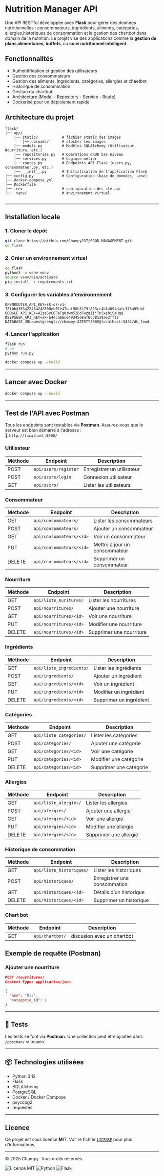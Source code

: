 # Nutrition Manager API

Une API RESTful développée avec **Flask** pour gérer des données nutritionnelles : consommateurs, ingrédients, aliments, catégories, allergies,historiques de consommation et la gestion des chartbot dans domain de la nutrition. Le projet vise des applications comme la **gestion de plans alimentaires**, **buffets**, ou **suivi nutritionnel intelligent**.

## Fonctionnalités

* Authentification et gestion des utilisateurs
* Gestion des consommateurs
* Gestion des aliments, ingrédients, catégories, allergies et chaetbot
* Historique de consommation
* Gestion du chartbot
* Architecture (Model - Repository - Service - Route)
* Dockerisé pour un déploiement rapide

## Architecture du projet

```
flask/
|── app/
    |── static/           # fichier static des images
        |── uploads/      # stocker les images 
    |── models.py         # Modèles SQLAlchemy (Utilisateur, Nourriture, etc.)
    |── repositories.py   # Opérations CRUD bas niveau
    |── services.py       # Logique métier
    |── routes.py         # Endpoints API Flask (users.py, consommateur.py, etc.)
    |── __init__.py       # Initialisation de l'application Flask
|── config.py             # Configuration (base de données, .env)
|── docker-compose.yml
|── Dockerfile            
|── .env                  # configuration des cle api
|── .venv/                # environement virtuel


```

---

## Installation locale

### 1. Cloner le dépôt

```bash
git clone https://github.com/Champy237/FOOD_MANAGEMENT.git
cd flask
```

### 2. Créer un environnement virtuel

```bash
cd flask
python3 -m venv venv
source venv/bin/activate
pip install -r requirements.txt
```

### 3. Configurer les variables d’environnement

```
OPENROUTER_API_KEY=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
GOOGLE_API_KEY=AIzaSyCOFaTg8zwm52DoFwzqIjjTn5xebiSaHqQ
DEEPSEEK_API_KEY=sk-b4eca66ce49345e8af6c381a9ae2fff2
DATABASE_URL=postgresql://champy:AZERTY2005@localhost:5432/db_food
```

### 4. Lancer l'application

```bash
flask run
# ou
python run.py

docker compose up --build
```

---

##  Lancer avec Docker

```bash
docker compose up --build
```
---

## Test de l'API avec Postman

Tous les endpoints sont testables via **Postman**. Assurez-vous que le serveur est bien démarré à l'adresse :  
📍 `http://localhost:5000/`

###  Utilisateur

| Méthode| Endpoint                | Description                      |
|--------|-------------------------|----------------------------------|
| POST   | `api/users/register`    | Enregistrer un utilisateur       |
| POST   | `api/users/login`       | Connexion utilisateur            |
| GET    | `api/users/`            | Lister les utilisateurs          |

###  Consommateur

| Méthode| Endpoint                      | Description                      |
|--------|-------------------------------|----------------------------------|
| GET    | `api/consommateurs/`          | Lister les consommateurs         |
| POST   | `api/consommateurs/`          | Ajouter un consommateur          |
| GET    | `api/consommateurs/<id>`      | Voir un consommateur             |
| PUT    | `api/consommateurs/<id>`      | Mettre à jour un consommateur    |
| DELETE | `api/consommateurs/<id>`      | Supprimer un consommateur        |



###  Nourriture

| Méthode | Endpoint                | Description                      |
|--------|--------------------------|----------------------------------|
| GET    | `api/liste_nuritures/`   | Lister les nourritures           |
| POST   | `api/nourritures/`       | Ajouter une nourriture           |
| GET    | `api/nourritures/<id>`   | Voir une nourriture              |
| PUT    | `api/nourritures/<id>`   | Modifier une nourriture          |
| DELETE | `api/nourritures/<id>`   | Supprimer une nourriture         |

###  Ingrédients

| Méthode| Endpoint                 | Description                      |
|--------|--------------------------|----------------------------------|
| GET    | `api/liste_ingredients/` | Lister les ingrédients           |
| POST   | `api/ingredients/`       | Ajouter un ingrédient            |
| GET    | `api/ingredients/<id>`   | Voir un ingrédient               |
| PUT    | `api/ingredients/<id>`   | Modifier un ingrédient           |
| DELETE | `api/ingredients/<id>`   | Supprimer un ingrédient          |

###  Catégories

| Méthode| Endpoint                 | Description                      |
|--------|--------------------------|----------------------------------|
| GET    | `api/liste_categories/`  | Lister les catégories            |
| POST   | `api/categories/`        | Ajouter une catégorie            |
| GET    | `api/categories/<id>`    | Voir une catégorie               |
| PUT    | `api/categories/<id>`    | Modifier une catégorie           |
| DELETE | `api/categories/<id>`    | Supprimer une catégorie          |

###  Allergies

| Méthode| Endpoint                 | Description                      |
|--------|--------------------------|----------------------------------|
| GET    | `api/liste_alergies/`    | Lister les allergies             |
| POST   | `api/alergies/`          | Ajouter une allergie             |
| GET    | `api/alergies/<id>`      | Voir une allergie                |
| PUT    | `api/alergies/<id>`      | Modifier une allergie            |
| DELETE | `api/alergies/<id>`      | Supprimer une allergie           |

###  Historique de consommation

| Méthode | Endpoint                | Description                            |
|--------|--------------------------|----------------------------------------|
| GET    | `api/liste_historiques/` | Lister les historiques                 |
| POST   | `api/historiques/`       | Enregistrer une consommation           |
| GET    | `api/historiques/<id>`   | Détails d’un historique                |
| DELETE | `api/historiques/<id>`   | Supprimer un historique                |


### Chart bot 
| Méthode | Endpoint                | Description                            |
|--------|--------------------------|----------------------------------------|
| GET    | `api/chartbot/`          | discusion avec un chartbot             |





## Exemple de requête (Postman)

### Ajouter une nourriture

```json
POST /nourritures/
Content-Type: application/json

{
  "nom": "Riz",
  "categorie_id": 1
}
```

---

## 🧪 Tests

Les tests se font via **Postman**. Une collection peut être ajoutée dans `/postman/` si besoin.

---

## 📦 Technologies utilisées

* Python 3.12
* Flask
* SQLAlchemy
* PostgreSQL
* Docker / Docker Compose
* psycopg2
* requestes

---

## Licence

Ce projet est sous licence **MIT**. Voir le fichier [`LICENSE`](./LICENSE) pour plus d'informations.

---

© 2025 Champy. Tous droits réservés.

![Licence MIT](https://img.shields.io/badge/license-MIT-green.svg)
![Python](https://img.shields.io/badge/Python-3.12-blue)
![Flask](https://img.shields.io/badge/Flask-2.3-lightgrey)
